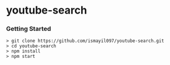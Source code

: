 # youtube-search



### Getting Started

```
> git clone https://github.com/ismayil097/youtube-search.git
> cd youtube-search
> npm install
> npm start
```


